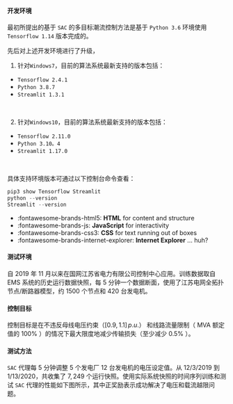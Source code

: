 #### 开发环境
最初所提出的基于 `SAC` 的多目标潮流控制方法是基于 `Python 3.6` 环境使用 `Tensorflow 1.14` 版本完成的。

先后对上述开发环境进行了升级，
1. 针对`Windows7`，目前的算法系统最新支持的版本包括：
+ `Tensorflow 2.4.1`
+ `Python 3.8.7`
+ `Streamlit 1.3.1`

<br> 

2. 针对`Windows10`，目前的算法系统最新支持的版本包括：
+ `Tensorflow 2.11.0`
+ `Python 3.10。4`
+ `Streamlit 1.17.0`  
  
<br> 

具体支持环境版本可通过以下控制台命令查看：
```python
pip3 show Tensorflow Streamlit
python --version
Streamlit --version
```


<div class="grid cards" markdown>

- :fontawesome-brands-html5: __HTML__ for content and structure
- :fontawesome-brands-js: __JavaScript__ for interactivity
- :fontawesome-brands-css3: __CSS__ for text running out of boxes
- :fontawesome-brands-internet-explorer: __Internet Explorer__ ... huh?

</div>



#### 测试环境
自 $2019$ 年 $11$ 月以来在国网江苏省电力有限公司控制中心应用。训练数据取自 EMS 系统的历史运行数据快照，每 $5$ 分钟一个数据断面，使用了江苏电网全拓扑节点/断路器模型，约 $1500$ 个节点和 $420$ 台发电机。

#### 控制目标
控制目标是在不违反母线电压约束（$[0.9,1.1] \, p.u.$） 和线路流量限制（ MVA 额定值的 $100\%$ ）的情况下最大限度地减少传输损失（至少减少 $0.5\%$ ）。

#### 测试方法
`SAC` 代理每 5 分钟调整 5 个发电厂 12 台发电机的电压设定值。从 $12/3/2019$ 到 $1/13/2020$，共收集了 $7,249$ 个运行快照。使用实际系统快照的时间序列训练和测试 `SAC` 代理的性能如下图所示，其中正奖励表示成功解决了电压和载流越限问题。